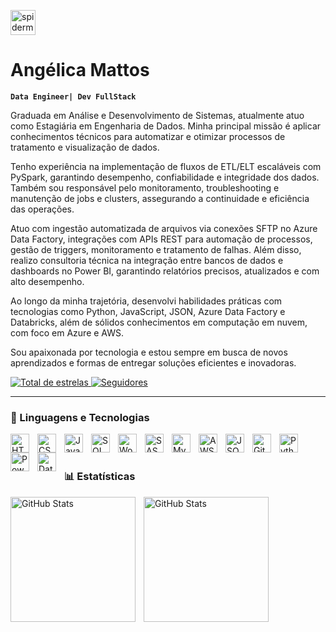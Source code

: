 <img width="40" height="40" src="https://img.icons8.com/office/40/spiderman-head--v1.png" alt="spiderman-head--v1"/> <h1>Angélica Mattos</h1> **`Data Engineer| Dev FullStack`**

Graduada em Análise e Desenvolvimento de Sistemas, atualmente atuo como Estagiária em Engenharia de Dados. Minha principal missão é aplicar conhecimentos técnicos para automatizar e otimizar processos de tratamento e visualização de dados.

Tenho experiência na implementação de fluxos de ETL/ELT escaláveis com PySpark, garantindo desempenho, confiabilidade e integridade dos dados. Também sou responsável pelo monitoramento, troubleshooting e manutenção de jobs e clusters, assegurando a continuidade e eficiência das operações.

Atuo com ingestão automatizada de arquivos via conexões SFTP no Azure Data Factory, integrações com APIs REST para automação de processos, gestão de triggers, monitoramento e tratamento de falhas. Além disso, realizo consultoria técnica na integração entre bancos de dados e dashboards no Power BI, garantindo relatórios precisos, atualizados e com alto desempenho.

Ao longo da minha trajetória, desenvolvi habilidades práticas com tecnologias como Python, JavaScript, JSON, Azure Data Factory e Databricks, além de sólidos conhecimentos em computação em nuvem, com foco em Azure e AWS.

Sou apaixonada por tecnologia e estou sempre em busca de novos aprendizados e formas de entregar soluções eficientes e inovadoras.


<p>
    <a href="https://github.com/AngelMtts?tab=repositories&sort=stargazers">
        <img 
            alt="Total de estrelas" 
            title="Total de estrelas GitHub" 
            src="https://custom-icon-badges.demolab.com/github/stars/AngelMtts?color=55960c&style=for-the-badge&labelColor=488207&logo=star&label=estrelas"
        />
    </a>
    <a href="https://github.com/AngelMtts?tab=followers">
        <img 
            alt="Seguidores" 
            title="Me siga no GitHub" 
            src="https://custom-icon-badges.demolab.com/github/followers/AngelMtts?color=236ad3&labelColor=1155ba&style=for-the-badge&logo=github&label=Seguidores&logoColor=white"
        />
    </a>
</p>

---

### 🤖 Linguagens e Tecnologias

<img 
    align="left" 
    alt="HTML"
    title="HTML" 
    width="30px" 
    style="padding-right: 10px;" 
    src="https://cdn.jsdelivr.net/gh/devicons/devicon@latest/icons/html5/html5-original.svg" 
/>
<img 
    align="left" 
    alt="CSS" 
    title="CSS"
    width="30px" 
    style="padding-right: 10px;" 
    src="https://cdn.jsdelivr.net/gh/devicons/devicon@latest/icons/css3/css3-original.svg" 
/>
<img 
    align="left" 
    alt="JavaScript" 
    title="JavaScript"
    width="30px" 
    style="padding-right: 10px;" 
    src="https://cdn.jsdelivr.net/gh/devicons/devicon@latest/icons/javascript/javascript-original.svg" 
/>
<img 
    align="left" 
    alt="SQL"
    title="SQL" 
    width="30px" 
    style="padding-right: 10px;" 
    src="https://cdn.jsdelivr.net/gh/devicons/devicon@latest/icons/azuresqldatabase/azuresqldatabase-original.svg" 
/>

<img 
    align="left" 
    alt="WordPress" 
    title="WordPress"
    width="30px" 
    style="padding-right: 10px;" 
    src="https://cdn.jsdelivr.net/gh/devicons/devicon@latest/icons/wordpress/wordpress-original.svg" 
  />
          
<img 
    align="left" 
    alt="SASS" 
    title="SASS"
    width="30px" 
    style="padding-right: 10px;" 
    src="https://cdn.jsdelivr.net/gh/devicons/devicon@latest/icons/sass/sass-original.svg" 
/>
<img 
    align="left" 
    alt="MySQL" 
    title="MySQL"
    width="30px" 
    style="padding-right: 10px;" 
    src="https://cdn.jsdelivr.net/gh/devicons/devicon@latest/icons/mysql/mysql-original-wordmark.svg"
  />
          
<img 
    align="left" 
    alt="AWS" 
    title="AWS"
    width="30px" 
    style="padding-right: 10px;" 
    src="https://cdn.jsdelivr.net/gh/devicons/devicon@latest/icons/amazonwebservices/amazonwebservices-original-wordmark.svg" 
  />
          
<img 
    align="left" 
    alt="JSON" 
    title="JSON"
    width="30px" 
    style="padding-right: 10px;" 
    src="https://cdn.jsdelivr.net/gh/devicons/devicon@latest/icons/json/json-original.svg" 
  />
<img 
    align="left" 
    alt="Git" 
    title="Git"
    width="30px" 
    style="padding-right: 10px;" 
    src="https://cdn.jsdelivr.net/gh/devicons/devicon@latest/icons/git/git-original.svg" 
/>
<img 
    align="left" 
    alt="Python" 
    title="Python"
    width="30px" 
    style="padding-right: 10px;" 
    src="https://cdn.jsdelivr.net/gh/devicons/devicon@latest/icons/python/python-original.svg" 
/>

<img
    align = "left"
    alt = "PowerBI"
    title = "PowerBI"
    width = "30px"
    style = "padding-right: 10px;"
    src = "https://img.icons8.com/?size=100&id=3sGOUDo9nJ4k&format=png&color=000000"
/>
<img
    align = "left"
    alt = "Databricks"
    title = "Databricks"
    width = "30px"
    style = "padding-right: 10px;"
    src = "https://image.pngaaa.com/486/5661486-middle.png"
/>
<br/>
<br/>

### 📊 Estatísticas

<p>
  <img 
    align="left" 
    alt="GitHub Stats" 
    height="200" 
    style="padding-right: 10px;" 
    src="https://github-readme-stats.vercel.app/api?username=AngelMtts&show_icons=true&theme=tokyonight&include_all_commits=true&locale=pt-br" 
  />

<img 
      align="left" 
      alt="GitHub Stats" 
      height="200" 
      src="https://github-readme-stats.vercel.app/api/top-langs/?username=AngelMtts&theme=tokyonight&layout=compact&custom_title=Tecnologias&langs_count=9" 
  />

</p>
